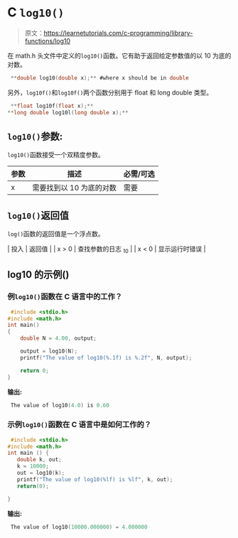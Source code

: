 # C `log10()`

> 原文：<https://learnetutorials.com/c-programming/library-functions/log10>

在 math.h 头文件中定义的`log10()`函数。它有助于返回给定参数值的以 10 为底的对数。

```c
 **double log10(double x);** #where x should be in double 

```

另外，`log10f()`和`log10f()`两个函数分别用于 float 和 long double 类型。

```c
 **float log10f(float x);** 
**long double log10l(long double x);** 

```

## `log10()`参数:

`log10()`函数接受一个双精度参数。

| 参数 | 描述 | 必需/可选 |
| --- | --- | --- |
| x | 需要找到以 10 为底的对数 | 需要 |

## `log10()`返回值

`log()`函数的返回值是一个浮点数。

| 投入 | 返回值 |
| x > 0 | 查找参数的日志 <sub>10</sub> |
| x < 0 | 显示运行时错误 |

## log10 的示例()

### 例`log10()`函数在 C 语言中的工作？

```c
 #include <stdio.h>
#include <math.h>
int main()
{
    double N = 4.00, output;

    output = log10(N);
    printf("The value of log10(%.1f) is %.2f", N, output);

    return 0;
} 

```

**输出:**

```c
 The value of log10(4.0) is 0.60 
```

### 示例`log10()`函数在 C 语言中是如何工作的？

```c
 #include <stdio.h>
#include <math.h>
int main () {
   double k, out;
   k = 10000;
   out = log10(k);
   printf("The value of log10(%lf) is %lf", k, out);
   return(0);

} 

```

**输出:**

```c
 The value of log10(10000.000000) = 4.000000 
```